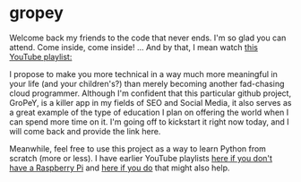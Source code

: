 gropey
======

Welcome back my friends to the code that never ends. I'm so glad you can
attend. Come inside, come inside! ... And by that, I mean watch [this 
YouTube playlist:](https://www.youtube.com/watch?v=SdzDaohx-GA&list=PLy-AlqZFg6G8tBTB6FFN68mryG4JlCaf-)

I propose to make you more technical in a way much more meaningful in your life
(and your children's?) than merely becoming another fad-chasing cloud
programmer. Although I'm confident that this particular github project, GroPeY,
is a killer app in my fields of SEO and Social Media, it also serves as a great
example of the type of education I plan on offering the world when I can spend
more time on it. I'm going off to kickstart it right now today, and I will come
back and provide the link here.

Meanwhile, feel free to use this project as a way to learn Python from scratch
(more or less). I have earlier YouTube playlists
[here if you don't have a Raspberry Pi](https://www.youtube.com/watch?v=4zeBJE1r0VI&list=PLy-AlqZFg6G9pDJR3ZWuOfUCC4sMJu4uD) 
and
[here if you do](https://www.youtube.com/watch?v=H4c--k_dvjs&list=PLy-AlqZFg6G-TMinlBfMpGwEQGcrb1LGS) 
that might also help.

